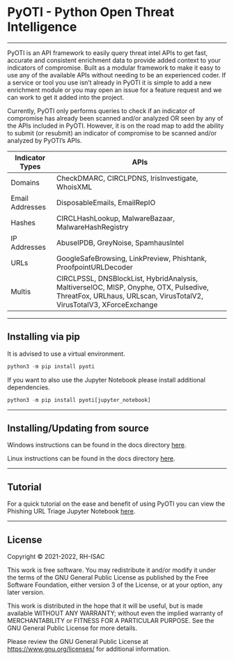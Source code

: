 # PyOTI - Python Open Threat Intelligence
***

PyOTI is an API framework to easily query threat intel APIs to get fast, accurate and consistent enrichment data to provide added context to your indicators of compromise. Built as a modular framework to make it easy to use any of the available APIs without needing to be an experienced coder. If a service or tool you use isn’t already in PyOTI it is simple to add a new enrichment module or you may open an issue for a feature request and we can work to get it added into the project. 

Currently, PyOTI only performs queries to check if an indicator of compromise has already been scanned and/or analyzed OR seen by any of the APIs included in PyOTI. However, it is on the road map to add the ability to submit (or resubmit) an indicator of compromise to be scanned and/or analyzed by PyOTI’s APIs.


| Indicator Types | APIs                                                                                                                                                          |
|-----------------|---------------------------------------------------------------------------------------------------------------------------------------------------------------|
| Domains         | CheckDMARC, CIRCLPDNS, IrisInvestigate, WhoisXML                                                                                                              |
| Email Addresses | DisposableEmails, EmailRepIO                                                                                                                                  |
| Hashes          | CIRCLHashLookup, MalwareBazaar, MalwareHashRegistry                                                                                                           |
| IP Addresses    | AbuseIPDB, GreyNoise, SpamhausIntel                                                                                                                           |
| URLs            | GoogleSafeBrowsing, LinkPreview, Phishtank, ProofpointURLDecoder                                                                                              |
| Multis          | CIRCLPSSL, DNSBlockList, HybridAnalysis, MaltiverseIOC, MISP, Onyphe, OTX, Pulsedive, ThreatFox, URLhaus, URLscan, VirusTotalV2, VirusTotalV3, XForceExchange |

***
## Installing via pip
It is advised to use a virtual environment.
```python
python3 -m pip install pyoti
```

If you want to also use the Jupyter Notebook please install additional dependencies.
```python
python3 -m pip install pyoti[jupyter_notebook]
```
***
## Installing/Updating from source
Windows instructions can be found in the docs directory [here](https://github.com/RH-ISAC/PyOTI/blob/main/docs/windows/README.md).
 
Linux instructions can be found in the docs directory [here](https://github.com/RH-ISAC/PyOTI/blob/main/docs/linux/README.md).
***
## Tutorial
For a quick tutorial on the ease and benefit of using PyOTI you can view the Phishing URL Triage Jupyter Notebook [here](https://github.com/RH-ISAC/PyOTI/blob/main/docs/tutorials/phishing_triage_urls.ipynb).
***
## License
Copyright © 2021-2022, RH-ISAC 

This work is free software. You may redistribute it and/or modify it under the terms of the GNU General Public License as published by the Free Software Foundation, either version 3 of the License, or
at your option, any later version.
 
This work is distributed in the hope that it will be useful, but is made available WITHOUT ANY WARRANTY; without even the implied warranty of MERCHANTABILITY or FITNESS FOR A PARTICULAR PURPOSE.  See the GNU General Public License for more details.
 
Please review the GNU General Public License at https://www.gnu.org/licenses/ for additional information.
